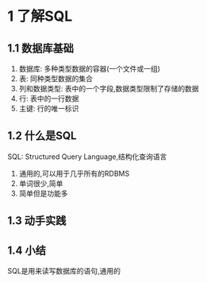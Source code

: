 # 1 了解SQL

## 1.1 数据库基础
1. 数据库: 多种类型数据的容器(一个文件或一组)
2. 表: 同种类型数据的集合
3. 列和数据类型: 表中的一个字段,数据类型限制了存储的数据
4. 行: 表中的一行数据
5. 主键: 行的唯一标识
## 1.2 什么是SQL
SQL: Structured Query Language,结构化查询语言
1. 通用的,可以用于几乎所有的RDBMS
2. 单词很少,简单
3. 简单但是功能多
## 1.3 动手实践
## 1.4 小结
SQL是用来读写数据库的语句,通用的